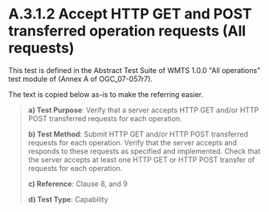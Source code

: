 # A.3.1.2 Accept HTTP GET and POST transferred operation requests (All requests)

This test is defined in the Abstract Test Suite of WMTS 1.0.0 "All operations" test module of (Annex A of OGC_07-057r7).

The text is copied below as-is to make the referring easier.

> **a) Test Purpose**: Verify that a server accepts HTTP GET and/or HTTP POST transferred requests for each operation.
>
> **b) Test Method**: Submit HTTP GET and/or HTTP POST transferred requests for each operation. Verify that the server accepts and responds to these requests as specified and implemented. Check that the server accepts at least one HTTP GET or HTTP POST transfer of requests for each operation.
>
> **c) Reference**: Clause 8, and 9
>
> **d) Test Type**: Capability
